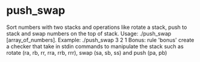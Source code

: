 # push_swap
Sort numbers with two stacks and operations like rotate a stack, push to stack and swap numbers on the top of stack.
Usage: ./push_swap [array_of_numbers]. 
Example: ./push_swap 3 2 1
Bonus: rule 'bonus' create a checker that take in stdin commands to manipulate the stack such as rotate (ra, rb, rr, rra, rrb, rrr), swap (sa, sb, ss) and push (pa, pb)
